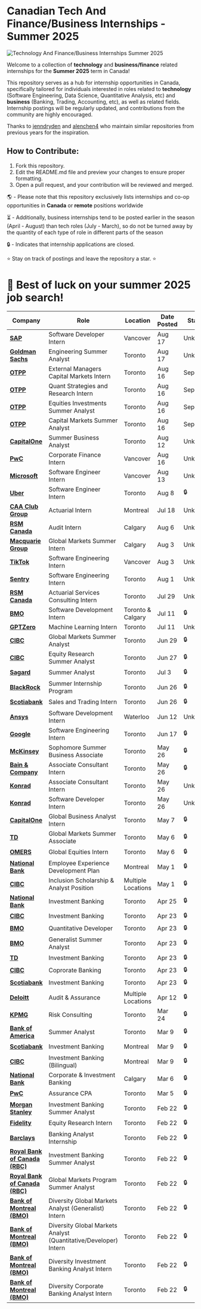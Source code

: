 # Canadian Tech And Finance/Business Internships - Summer 2025

![Technology And Finance/Business Internships Summer 2025](https://github.com/IsaiahIruoha/Canadian-Tech-And-Business-Internships-Summer-2025/blob/main/assets/background.jpg)

Welcome to a collection of **technology** and **business/finance** related internships for the **Summer 2025** term in Canada!

This repository serves as a hub for internship opportunities in Canada, specifically tailored for individuals interested in roles related to **technology** (Software Engineering, Data Science, Quantitative Analysis, etc) and **business** (Banking, Trading, Accounting, etc), as well as related fields. Internship postings will be regularly updated, and contributions from the community are highly encouraged.

Thanks to [jenndryden](https://github.com/jenndryden/Canadian-Tech-Internships-Summer-2024) and [alenchen4](https://github.com/AlanChen4/Summer-2024-SWE-Internships) who maintain similar repositories from previous years for the inspiration.

## How to Contribute:

1. Fork this repository.
2. Edit the README.md file and preview your changes to ensure proper formatting.
3. Open a pull request, and your contribution will be reviewed and merged.

🌎 - Please note that this repository exclusively lists internships and co-op opportunities in **Canada** or **remote** positions worldwide

⏳ - Additionally, business internships tend to be posted earlier in the season (April - August) than tech roles (July - March), so do not be turned away by the quantity of each type of role in different parts of the season 

🔒 - Indicates that internship applications are closed.

⭐ Stay on track of postings and leave the repository a star. ⭐

# 💼 Best of luck on your summer 2025 job search!

| Company | Role | Location | Date Posted | Status |
| ------- | ---- | -------- | ------ | ----------- |
| **[SAP](https://jobs.sap.com/job/Vancouver-SAP-iXp-Intern-Concur-Spend-Software-Developer-Vancouver-Brit-V6B-1A9/1087616901/)** | Software Developer Intern | Vancover | Aug 17 |  Unknown |
| **[Goldman Sachs](https://higher.gs.com/roles/128473)** | Engineering Summer Analyst | Toronto | Aug 17 |  Unknown |
| **[OTPP](https://otppb.wd3.myworkdayjobs.com/en-US/OntarioTeachers_Careers/job/Toronto-Canada/Intern---Investments--Capital-Markets--External-Managers-Group--Summer-2025--4-Month-Contract-_5969)** | External Managers Capital Markets Intern | Toronto | Aug 16 |  Sep 29 |
| **[OTPP](https://otppb.wd3.myworkdayjobs.com/OntarioTeachers_Careers/job/Toronto-Canada/Intern---Capital-Markets--Quantitative-Strategies-and-Research--Summer-2025---4-months-_6002?source=LinkedIn)** | Quant Strategies and Research Intern | Toronto | Aug 16 |  Sep 29 |
| **[OTPP](https://otppb.wd3.myworkdayjobs.com/OntarioTeachers_Careers/job/Toronto-Canada/Intern---Investments--Equities--Global-Funds--Summer-2025--4-Month-Contract-_5960?source=LinkedIn)** | Equities Investments Summer Analyst | Toronto | Aug 16 |  Sep 29 |
| **[OTPP](https://otppb.wd3.myworkdayjobs.com/OntarioTeachers_Careers/job/Toronto-Canada/Intern---Investments--Capital-Markets--Developed-Markets--Summer-2025--4-Month-Contract-_5936?source=LinkedIn)** | Capital Markets Summer Analyst | Toronto | Aug 16 |  Sep 29 |
| **[CapitalOne](https://capitalone.wd1.myworkdayjobs.com/Capital_One/job/Toronto-ON/Intern--Business-Analyst---Summer-2025_R194251/apply)** | Summer Business Analyst | Toronto | Aug 12 |  Unknown |
| **[PwC](https://www.linkedin.com/jobs/view/may-2025-corporate-finance-summer-intern-vancouver-at-pwc-canada-4000724048/?utm_campaign=google_jobs_apply&utm_source=google_jobs_apply&utm_medium=organic&originalSubdomain=ca)** | Corporate Finance Intern | Vancover | Aug 16 |  Unknown |
| **[Microsoft](https://jobs.careers.microsoft.com/us/en/job/1750386/Software-Engineer-Internship-Opportunities-Vancouver-BC)** | Software Engineer Intern | Vancover | Aug 13 |  Unknown |
| **[Uber](https://university-uber.icims.com/jobs/134087/2025-software-engineering-internship%2c-uber-career-prep-%28canada%29/job?hashed=-57551706&back=none&redirect=job)** | Software Engineer Intern | Toronto | Aug 8 |  🔒 |
| **[CAA Club Group](https://jobs.caaclubgroup.ca/echelon/job/Montreal-Actuarial-Intern-Summer-2025-QC-QC-H3A-3J6/728825647/?utm_campaign=google_jobs_apply&utm_source=google_jobs_apply&utm_medium=organic)** | Actuarial Intern | Montreal | Jul 18 |  Unknown |
| **[RSM Canada](https://www.linkedin.com/jobs/view/audit-intern-summer-2025-at-rsm-canada-3993712818/?utm_campaign=google_jobs_apply&utm_source=google_jobs_apply&utm_medium=organic&originalSubdomain=ca)** | Audit Intern | Calgary | Aug 6 |  Unknown |
| **[Macquarie Group](https://www.linkedin.com/jobs/view/2025-macquarie-commodities-and-global-markets-summer-internship-program-at-macquarie-group-3991031804/?utm_campaign=google_jobs_apply&utm_source=google_jobs_apply&utm_medium=organic&originalSubdomain=ca)** | Global Markets Summer Intern | Calgary | Aug 3 |  Unknown |
| **[TikTok](https://careers.tiktok.com/position/7397158652886763814/detail?spread=5MWH5CQ&utm_source=Simplify&ref=Simplify)** | Software Engineering Intern | Vancover | Aug 3 |  Unknown |
| **[Sentry](https://boards.greenhouse.io/sentry/jobs/6145601?utm_source=Simplify&ref=Simplify)** | Software Engineering Intern | Toronto | Aug 1 |  Unknown |
| **[RSM Canada](https://rsm.wd1.myworkdayjobs.com/RSMCareers/job/Toronto/Actuarial-Services-Consulting-Intern---Summer--2025_JR103485?source=LinkedIn%20-%20Job%20Feed)** | Actuarial Services Consulting Intern | Toronto | Jul 29 |  Unknown |
| **[BMO](https://jobs.bmo.com/ca/en/job/R240018602/BMO-Radicle-Summer-2025-Global-Markets-Software-Developer?utm_campaign=google_jobs_apply&utm_source=google_jobs_apply&utm_medium=organic)** | Software Development Intern | Toronto & Calgary | Jul 11 |  🔒 |
| **[GPTZero](https://jobs.ashbyhq.com/GPTZero/d7e6f3ee-8446-4ac4-b1f8-e79c9876c31a/application?utm_source=Simplify&ref=Simplify)** | Machine Learning Intern | Toronto | Jul 11 |  Unknown |
| **[CIBC](https://cibc.wd3.myworkdayjobs.com/campus/job/Toronto-ON/Global-Markets--Summer-2025-Analyst_2414419?source=LinkedIn)** | Global Markets Summer Analyst | Toronto | Jun 29 |  🔒 |
| **[CIBC](https://cibc.wd3.myworkdayjobs.com/campus/job/Toronto-ON/Global-Markets-Equity-Research--Summer-2025-Analyst_2414742?source=LinkedIn)** | Equity Research Summer Analyst | Toronto | Jun 27 |  🔒 |
| **[Sagard](https://boards.greenhouse.io/sagardcareers/jobs/4408307005?utm_source=Simplify&gh_src=Simplify)** | Summer Analyst | Toronto | Jul 3 |  🔒 |
| **[BlackRock](https://blackrock.dejobs.org/toronto-on/2025-summer-internship-program-amers/0E40026D6FEF440C89FE7388F9616B00/job/?vs=5087)** | Summer Internship Program | Toronto | Jun 26 |  🔒 |
| **[Scotiabank](https://jobs.scotiabank.com/Scotiabank%20(default)/job/Toronto-Global-Banking-and-Markets-Sales-and-Trading-InternCo-op-Summer-2025-ON/581986617)** | Sales and Trading Intern | Toronto | Jun 26 |  🔒 |
| **[Ansys](https://careers.ansys.com/job/Waterloo-SpringSummer-2025-Software-Development-Intern-%28Mechanical-or-Aerospace-BS%29-ON-N2J4G8/1178501500/?utm_campaign=google_jobs_apply&utm_source=google_jobs_apply&utm_medium=organic)** | Software Development Intern | Waterloo | Jun 12 |  Unknown |
| **[Google](https://www.glassdoor.ca/job-listing/software-developer-intern-ms-summer-2025-google-JV_IC2281069_KO0,40_KE41,47.htm?jl=1009326848649&utm_campaign=google_jobs_apply&utm_source=google_jobs_apply&utm_medium=organic)** | Software Engineering Intern | Toronto | Jun 17 |  🔒 |
| **[McKinsey](https://jobs.mckinsey.com/careers/ApplicationMethods?folderId=88565)** | Sophomore Summer Business Associate | Toronto | May 26 |  🔒 |
| **[Bain & Company](https://www.bain.com/careers/find-a-role/position/?jobid=10401)** | Associate Consultant Intern | Toronto | May 26 | 🔒 |
| **[Konrad](https://www.konrad.com/careers/job/associate-consultant-intern-may-2025-4-months_5997762003)** | Associate Consultant Intern | Toronto | May 26 | Unknown |
| **[Konrad](https://www.konrad.com/careers/job/5997801003?gh_jid=5997801003)** | Software Developer Intern | Toronto | May 26 | Unknown |
| **[CapitalOne](https://www.capitalonecareers.ca/job/toronto/intern-business-analyst-summer-2025/1733/64880507952?utm_campaign=google_jobs_apply&utm_source=google_jobs_apply&utm_medium=organic)** | Global Business Analyst Intern | Toronto | May 7 | 🔒 |
| **[TD](https://td.wd3.myworkdayjobs.com/TD_Bank_Careers/job/Toronto-Ontario/Global-Markets-Summer-Associate--Summer-2025-_R_1345476?source=Linkedin)** | Global Markets Summer Associate | Toronto | May 6 | 🔒 |
| **[OMERS](https://omers.wd3.myworkdayjobs.com/OMERS_External/job/Toronto-Canada/Student--Global-Equities--Summer-2025--4-Months-_JR-5929?source=LinkedIn)** | Global Equities Intern | Toronto | May 6 | 🔒 |
| **[National Bank](https://emplois.bnc.ca/en_CA/careers/JobDetail/CC-59935-ETUDIANT-STAGIAIRE-CADRE/20481)** | Employee Experience Development Plan | Montreal | May 1 | 🔒 |
| **[CIBC](https://cibc.wd3.myworkdayjobs.com/en-US/campus/job/Toronto-ON/Global-Investment-Banking--Summer-2025-Analyst_2408765)** | Inclusion Scholarship & Analyst Position | Multiple Locations | May 1 | 🔒 |
| **[National Bank](https://cibc.wd3.myworkdayjobs.com/en-US/campus/job/Toronto-ON/Global-Investment-Banking--Summer-2025-Analyst_2408765)** | Investment Banking | Toronto | Apr 25 | 🔒 |
| **[CIBC](https://cibc.wd3.myworkdayjobs.com/en-US/campus/job/Toronto-ON/Global-Investment-Banking--Summer-2025-Analyst_2408765)** | Investment Banking | Toronto | Apr 23 | 🔒 |
| **[BMO](https://bmo.wd3.myworkdayjobs.com/External/job/Toronto-ON-CAN/BMO-Summer-2025-Global-Markets-Analyst--Generalist---Quantitative-Developer---Toronto_R240010117)** | Quantitative Developer | Toronto | Apr 23 | 🔒 |
| **[BMO](https://bmo.wd3.myworkdayjobs.com/External/job/Toronto-ON-CAN/BMO-Summer-2025-Global-Markets-Analyst--Generalist---Quantitative-Developer---Toronto_R240010117)** | Generalist Summer Analyst | Toronto | Apr 23 | 🔒 |
| **[TD](https://td.wd3.myworkdayjobs.com/TD_Bank_Careers/job/Toronto-Ontario/Investment-Banking-Summer-Analyst--Summer-2025-_R_1342828?source=Linkedin)** | Investment Banking | Toronto | Apr 23 | 🔒 |
| **[CIBC](https://cibc.wd3.myworkdayjobs.com/campus/job/Toronto-ON/Corporate-Banking--Summer-2025-Analyst_2408475?source=LinkedIn)** | Coprorate Banking | Toronto | Apr 23 | 🔒 |
| **[Scotiabank](https://jobs.scotiabank.com/job/Toronto-GBM-Investment-Banking-InternCo-op-Summer-2025-ON/580061617/)** | Investment Banking | Toronto | Apr 23 | 🔒 |
| **[Deloitt](https://careers.deloitte.ca/job/Multiple-Locations%2C-Canada-Audit-&-Assurance-Co-opIntern-2025-Multiple-Locations/1132017000/)** | Audit & Assurance | Multiple Locations | Apr 12 |  🔒 |
| **[KPMG](https://careers.kpmg.ca/jobs/23391?lang=en-us&iis=Job+Board&iisn=LinkedIn&Codes=LinkedIn)** | Risk Consulting | Toronto | Mar 24 | 🔒 |
| **[Bank of America](https://campus.bankofamerica.com/careers/canada__toronto__global_corporate_banking_summer_analyst_program__2025.html)** | Summer Analyst | Toronto | Mar 9 | 🔒 |
| **[Scotiabank](https://www.linkedin.com/jobs/view/gbm-investment-banking-intern-co-op-summer-2025-at-scotiabank-3843048048/)** | Investment Banking | Montreal | Mar 9 | 🔒 |
| **[CIBC](https://cibc.wd3.myworkdayjobs.com/campus/job/Montreal-QC/Global-Investment-Banking--Summer-2025-Analyst--Montreal----Bilingual_2405926?source=LinkedIn)** | Investment Banking (Bilingual) | Montreal | Mar 9 | 🔒 |
| **[National Bank](https://www.salary.com/ca-job/national-bank-of-canada/summer-2025-analyst-corporate-investment-banking/j202402230446051073152?utm_campaign=google_jobs_apply&utm_source=google_jobs_apply&utm_medium=organic)** | Corporate & Investment Banking | Calgary | Mar 6 | 🔒 |
| **[PwC](https://pwc.wd3.myworkdayjobs.com/en-US/Global_Campus_Careers/job/Toronto/May-2025---Assurance-CPA---Summer-Intern---Toronto_514166WD)** | Assurance CPA | Toronto | Mar 5 | 🔒 |
| **[Morgan Stanley](https://morganstanley.tal.net/vx/candidate/apply/17250)** | Investment Banking Summer Analyst | Toronto | Feb 22 | 🔒 |
| **[Fidelity](https://fil.wd3.myworkdayjobs.com/fidelitycanada/job/Toronto-Office/Equity-Research-Intern---Summer-2025_J46305)** | Equity Research Intern | Toronto | Feb 22 | 🔒 |
| **[Barclays](https://search.jobs.barclays/job/-/-/22545/60783138640?src=JB-12860)** | Banking Analyst Internship | Toronto | Feb 22  | 🔒 |
| **[Royal Bank of Canada (RBC)](https://jobs.rbc.com/ca/en/job/R-0000074210/2025-Capital-Markets-Global-Investment-Banking-Summer-Analyst-4-Months)** | Investment Banking Summer Analyst | Toronto | Feb 22  | 🔒 |
| **[Royal Bank of Canada (RBC)](https://jobs.rbc.com/ca/en/job/R-0000074262/2025-Capital-Markets-Global-Markets-Program-Summer-Analyst-4-Months)** | Global Markets Program Summer Analyst | Toronto | Feb 22 | 🔒 |
| **[Bank of Montreal (BMO)](https://jobs.bmo.com/ca/en/job/R240004135/2025-Summer-Internship-Diversity-Scholarship-Global-Markets-Analyst-Generalist-Intern)** | Diversity Global Markets Analyst (Generalist) Intern | Toronto | Feb 22 | 🔒 |
| **[Bank of Montreal (BMO)](https://bmo.wd3.myworkdayjobs.com/en-US/External/job/XMLNAME-2025-Summer-Internship-Diversity-Scholarship---Global-Markets-Analyst--Quantitative-Developer--Intern_R240004142-1?)** | Diversity Global Markets Analyst (Quantitative/Developer) Intern | Toronto | Feb 22 | 🔒 |
| **[Bank of Montreal (BMO)](https://jobs.bmo.com/ca/en/job/R240004125/2025-Summer-Internship-Diversity-Scholarship-Investment-Banking-Analyst-Intern)** | Diversity Investment Banking Analyst Intern | Toronto | Feb 22 | 🔒 |
| **[Bank of Montreal (BMO)](https://jobs.bmo.com/ca/en/job/R240004133/2025-Summer-Internship-Diversity-Scholarship-Corporate-Banking-Analyst-Intern)** | Diversity Corporate Banking Analyst Intern | Toronto | Feb 22 | 🔒 |

